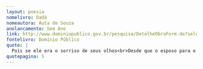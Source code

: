 ```yaml
---
layout: poesia
nomelivro: Dadá
nomeautora: Auta de Souza
anolancamento: Sem Ano
link: http://www.dominiopublico.gov.br/pesquisa/DetalheObraForm.do?select_action=&co_obra=81729
fontelivro: Domínio Público
quote: |
  Pois se ele era o sorriso de seus olhos<br>Desde que o esposo para o Além se fora!<br>Se era a luz que surgia entre os abrolhos<br>De su’alma tristonha e sofredora!
quotepagina: 5
---
```

